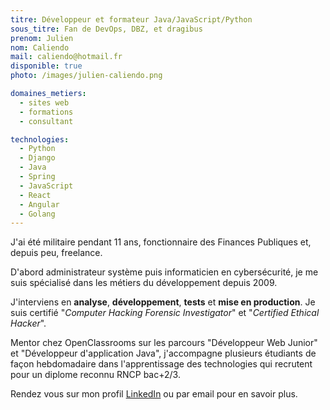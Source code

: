 ```yaml
---
titre: Développeur et formateur Java/JavaScript/Python
sous_titre: Fan de DevOps, DBZ, et dragibus
prenom: Julien
nom: Caliendo
mail: caliendo@hotmail.fr
disponible: true
photo: /images/julien-caliendo.png

domaines_metiers:
  - sites web
  - formations
  - consultant

technologies:
  - Python
  - Django
  - Java
  - Spring
  - JavaScript
  - React
  - Angular
  - Golang
---
```


J'ai été militaire pendant 11 ans, fonctionnaire des Finances Publiques et, depuis peu, freelance.

D'abord administrateur système puis informaticien en cybersécurité, je me suis spécialisé dans les métiers du développement depuis 2009. 

J'interviens en **analyse**, **développement**, **tests** et **mise en production**. Je suis certifié "*Computer Hacking Forensic Investigator*" et "*Certified Ethical Hacker*".

Mentor chez OpenClassrooms sur les parcours "Développeur Web Junior" et "Développeur d'application Java", j'accompagne plusieurs étudiants de façon hebdomadaire dans l'apprentissage des technologies qui recrutent pour un diplome reconnu RNCP bac+2/3.

Rendez vous sur mon profil [LinkedIn](https://www.linkedin.com/in/caliendojulien/) ou par email pour en savoir plus.